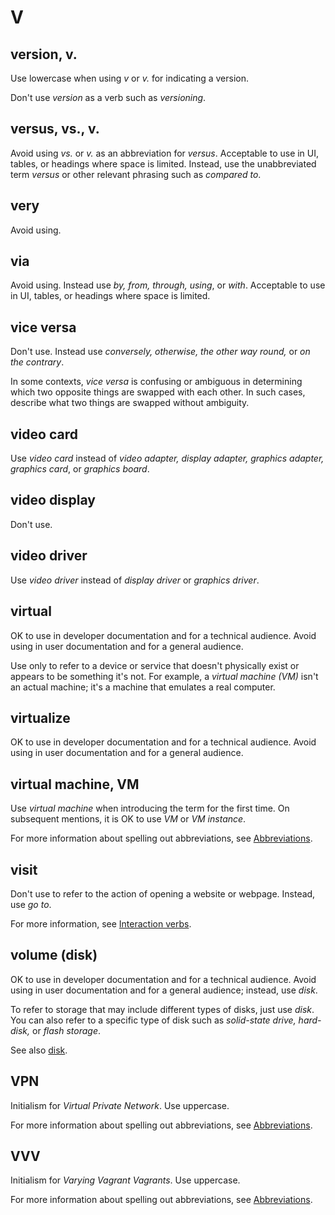 # V

## version, v.

Use lowercase when using *v* or *v.* for indicating a version.

Don't use *version* as a verb such as *versioning*.

## versus, vs., v.

Avoid using *vs.* or *v.* as an abbreviation for *versus*. Acceptable to use in UI, tables, or headings where space is limited. Instead, use the unabbreviated term *versus* or other relevant phrasing such as *compared to*.

## very

Avoid using.

## via

Avoid using. Instead use *by, from, through, using*, or *with*. Acceptable to use in UI, tables, or headings where space is limited.

## vice versa

Don't use. Instead use *conversely, otherwise, the other way round,* or *on the contrary*.

In some contexts, *vice versa* is confusing or ambiguous in determining which two opposite things are swapped with each other. In such cases, describe what two things are swapped without ambiguity.

## video card

Use *video card* instead of *video adapter, display adapter, graphics adapter, graphics card*, or *graphics board*.

## video display

Don't use.

## video driver

Use *video driver* instead of *display driver* or *graphics driver*.

## virtual

OK to use in developer documentation and for a technical audience. Avoid using in user documentation and for a general audience.

Use only to refer to a device or service that doesn't physically exist or appears to be something it's not. For example, a *virtual machine (VM)* isn't an actual machine; it's a machine that emulates a real computer.

## virtualize

OK to use in developer documentation and for a technical audience. Avoid using in user documentation and for a general audience.

## virtual machine, VM

Use *virtual machine* when introducing the term for the first time. On subsequent mentions, it is OK to use *VM* or *VM instance*.

For more information about spelling out abbreviations, see [Abbreviations](https://make.wordpress.org/docs/style-guide/language-grammar/abbreviations/).

## visit

Don't use to refer to the action of opening a website or webpage. Instead, use *go to*.

For more information, see [Interaction verbs](https://make.wordpress.org/docs/style-guide/developer-content/ui-elements/#go-to).

## volume (disk)

OK to use in developer documentation and for a technical audience. Avoid using in user documentation and for a general audience; instead, use *disk*.

To refer to storage that may include different types of disks, just use *disk*. You can also refer to a specific type of disk such as *solid-state drive, hard-disk,* or *flash storage*.

See also [disk](https://make.wordpress.org/docs/style-guide/word-list/d/#disk).

## VPN

Initialism for *Virtual Private Network*. Use uppercase.

For more information about spelling out abbreviations, see [Abbreviations](https://make.wordpress.org/docs/style-guide/language-grammar/abbreviations/).

## VVV

Initialism for *Varying Vagrant Vagrants*. Use uppercase.

For more information about spelling out abbreviations, see [Abbreviations](https://make.wordpress.org/docs/style-guide/language-grammar/abbreviations/).
